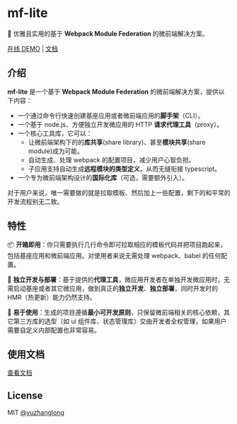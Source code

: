 # mf-lite

🎉 优雅且实用的基于 **Webpack Module Federation** 的微前端解决方案。

[在线 DEMO](https://mf-lite-quick-start-base-app.vercel.app/) | [文档](https://ph3xmz5sya.feishu.cn/docs/doccnGEPiy8D3DJTZw6S05QJW4f)

## 介绍

**mf-lite** 是一个基于 **Webpack Module Federation** 的微前端解决方案，提供以下内容：

- 一个通过命令行快速创建基座应用或者微前端应用的**脚手架**（CLI）。
- 一个基于 node.js、方便独立开发微应用的 HTTP **请求代理工具**（proxy）。
- 一个核心工具库，它可以：
    - 让微前端架构下的的**库共享**(share library)、甚至**模块共享**(share module)成为可能。
    - 自动生成、处理 webpack 的配置项目，减少用户心智负担。
    - 子应用支持自动生成**远程模块的类型定义**，从而无缝衔接 typescript。
- 一个专为微前端架构设计的**国际化库**（可选，需要额外引入）。

对于用户来说，唯一需要做的就是拉取模板、然后加上一些配置，剩下的和平常的开发流程别无二致。
  
## 特性

📦 **开箱即用**：你只需要执行几行命令即可拉取相应的模板代码并把项目跑起来，包括基座应用和微前端应用。对使用者来说无需处理 webpack、babel 的任何配置。

🔨 **独立开发与部署**：基于提供的**代理工具**，微应用开发者在单独开发微应用时，无需启动基座或者其它微应用，做到真正的**独立开发**、**独立部署**，同时开发时的 HMR（热更新）能力仍然支持。

🚀 **易于使用**：生成的项目遵循**最小可开发原则**，只保留微前端相关的核心依赖，其它第三方库的选型（如 ui 组件库、状态管理库）交由开发者全权管理，如果用户需要自定义内部配置也非常容易。

## 使用文档

[查看文档](https://ph3xmz5sya.feishu.cn/docs/doccnGEPiy8D3DJTZw6S05QJW4f)

## License

MIT [@yuzhanglong](https://github.com/yuzhanglong)
